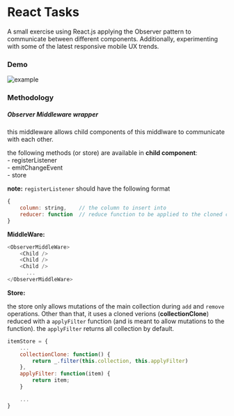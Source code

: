 # React Tasks

A small exercise using React.js applying the Observer pattern to communicate 
between different components. Additionally, experimenting with some of the latest 
responsive mobile UX trends.

### Demo

![example](animation.gif)


### Methodology

##### Observer Middleware wrapper

this middleware allows child components of this middlware to communicate
with each other.

the following methods (or store) are available in **child component**:  
    - registerListener  
    - emitChangeEvent  
    - store      

**note:** `registerListener` should have the following format  

```javascript
{
    column: string,    // the column to insert into
    reducer: function  // reduce function to be applied to the cloned collection
}
```

**MiddleWare:**  

```javascript
<ObserverMiddleWare>
    <Child />
    <Child />
    <Child />
      ...
</ObserverMiddleWare>

```

**Store:**  

the store only allows mutations of the main collection during `add` and `remove`
operations. Other than that, it uses a cloned verions (**collectionClone**) reduced 
with a `applyFilter` function (and is meant to allow mutations to the function).
the `applyFilter` returns all collection by default.

```javascript
itemStore = {
    ...
    collectionClone: function() {
        return _.filter(this.collection, this.applyFilter)
    },
    applyFilter: function(item) {
        return item;
    }

    ...
}
```
